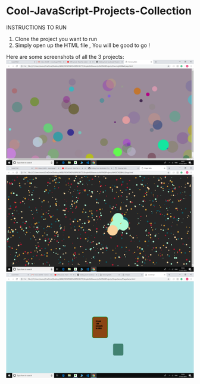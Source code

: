 # Cool-JavaScript-Projects-Collection
INSTRUCTIONS TO RUN
1. Clone the project you want to run
2. Simply open up the HTML file , You will be good to go !

Here are some screenshots of all the 3 projects:
![Dancing Balls](Screenshot1.png)
![Magic Balls](Screenshot2.png)
![ShapeGame](Screenshot3.png)

